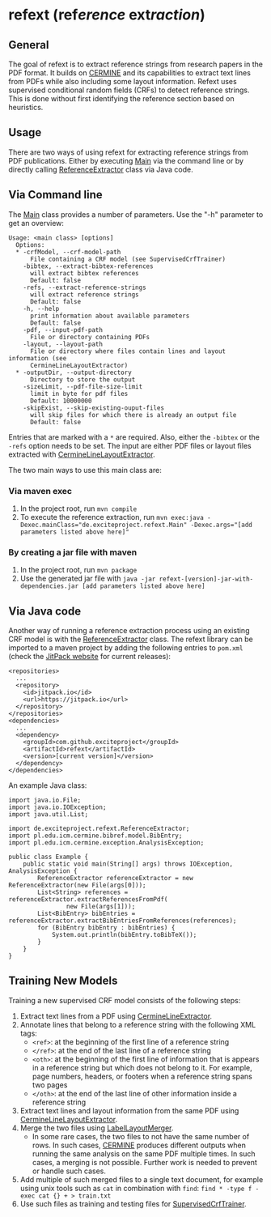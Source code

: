 # refext (ref*erence* ext*raction*)

## General
The goal of refext is to extract reference strings from research papers in the PDF format. It builds on [CERMINE](https://github.com/CeON/CERMINE) and its capabilities to extract text lines from PDFs while also including some layout information. Refext uses supervised conditional random fields (CRFs) to detect reference strings. This is done without first identifying the reference section based on heuristics.

## Usage
There are two ways of using refext for extracting reference strings from PDF publications. Either by executing [Main](src/main/java/de/exciteproject/refext/Main.java) via the command line or by directly calling [ReferenceExtractor](src/main/java/de/exciteproject/refext/ReferenceExtractor.java) class via Java code.

## Via Command line

The [Main](src/main/java/de/exciteproject/refext/Main.java) class provides a number of parameters. Use the "-h" parameter to get an overview:

    Usage: <main class> [options]
      Options:
      * -crfModel, --crf-model-path
          File containing a CRF model (see SupervisedCrfTrainer)
        -bibtex, --extract-bibtex-references
          will extract bibtex references
          Default: false
        -refs, --extract-reference-strings
          will extract reference strings
          Default: false
        -h, --help
          print information about available parameters
          Default: false
        -pdf, --input-pdf-path
          File or directory containing PDFs
        -layout, --layout-path
          File or directory where files contain lines and layout information (see
          CermineLineLayoutExtractor)
      * -outputDir, --output-directory
          Directory to store the output
        -sizeLimit, --pdf-file-size-limit
          limit in byte for pdf files
          Default: 10000000
        -skipExist, --skip-existing-ouput-files
          will skip files for which there is already an output file
          Default: false

Entries that are marked with a `*` are required. Also, either the `-bibtex` or the `-refs` option needs to be set. The input are either PDF files or layout files extracted with [CermineLineLayoutExtractor](src/main/java/de/exciteproject/refext/extract/CermineLineLayoutExtractor.java).

The two main ways to use this main class are:

### Via maven exec
1. In the project root, run `mvn compile`
2. To execute the reference extraction, run `mvn exec:java -Dexec.mainClass="de.exciteproject.refext.Main" -Dexec.args="[add parameters listed above here]"`

### By creating a jar file with maven
1. In the project root, run `mvn package`
2. Use the generated jar file with `java -jar refext-[version]-jar-with-dependencies.jar [add parameters listed above here]`

## Via Java code
Another way of running a reference extraction process using an existing CRF model is with the [ReferenceExtractor](src/main/java/de/exciteproject/refext/ReferenceExtractor.java) class. The refext library can be imported to a maven project by adding the following entries to `pom.xml` (check the [JitPack website](https://jitpack.io/#exciteproject/refext) for current releases):

    <repositories>
      ...
      <repository>
        <id>jitpack.io</id>
        <url>https://jitpack.io</url>
      </repository>
    </repositories>
    <dependencies>
      ...
      <dependency>
        <groupId>com.github.exciteproject</groupId>
        <artifactId>refext</artifactId>
        <version>[current version]</version>
      </dependency>
    </dependencies>

An example Java class:

    import java.io.File;
    import java.io.IOException;
    import java.util.List;

    import de.exciteproject.refext.ReferenceExtractor;
    import pl.edu.icm.cermine.bibref.model.BibEntry;
    import pl.edu.icm.cermine.exception.AnalysisException;

    public class Example {
        public static void main(String[] args) throws IOException, AnalysisException {
            ReferenceExtractor referenceExtractor = new ReferenceExtractor(new File(args[0]));
            List<String> references = referenceExtractor.extractReferencesFromPdf(
                    new File(args[1]));
            List<BibEntry> bibEntries = referenceExtractor.extractBibEntriesFromReferences(references);
            for (BibEntry bibEntry : bibEntries) {
                System.out.println(bibEntry.toBibTeX());
            }
        }
    }

## Training New Models
Training a new supervised CRF model consists of the following steps:

1. Extract text lines from a PDF using [CermineLineExtractor](src/main/java/de/exciteproject/refext/extract/CermineLineExtractor.java).
2. Annotate lines that belong to a reference string with the following XML tags:
    * `<ref>`: at the beginning of the first line of a reference string
    * `</ref>`: at the end of the last line of a reference string
    * `<oth>`: at the beginning of the first line of information that is appears in a reference string but which does not belong to it. For example, page numbers, headers, or footers when a reference string spans two pages
    * `</oth>`: at the end of the last line of other information inside a reference string
3. Extract text lines and layout information from the same PDF using [CermineLineLayoutExtractor](src/main/java/de/exciteproject/refext/extract/CermineLineLayoutExtractor.java).
4. Merge the two files using [LabelLayoutMerger](src/main/java/de/exciteproject/refext/preproc/LabelLayoutMerger.java).
    * In some rare cases, the two files to not have the same number of rows. In such cases, [CERMINE](https://github.com/CeON/CERMINE) produces different outputs when running the same analysis on the same PDF multiple times. In such cases, a merging is not possible. Further work is needed to prevent or handle such cases.
5. Add multiple of such merged files to a single text document, for example using unix tools such as `cat` in combination with `find`: `find * -type f -exec cat {} + > train.txt`
6. Use such files as training and testing files for [SupervisedCrfTrainer](src/main/java/de/exciteproject/refext/train/SupervisedCrfTrainer.java).

